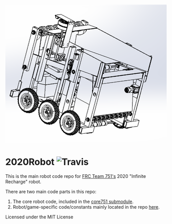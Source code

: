 ![Robot](robot.png)
# 2020Robot ![Travis](https://api.travis-ci.com/team751/2020Robot.svg?branch=master)
This is the main robot code repo for [FRC Team 751's](https://www.team751.com/) 2020 "Infinite Recharge" robot.

There are two main code parts in this repo:
1. The core robot code, included in the [core751 submodule](https://github.com/team751/core751).
2. Robot/game-specific code/constants mainly located in the repo [here](https://github.com/team751/2020Robot/tree/master/src/main/java/frc/robot).

Licensed under the MIT License

